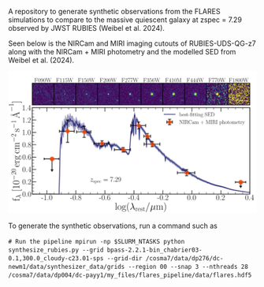 A repository to generate synthetic observations from the FLARES simulations to compare to the massive quiescent galaxy at zspec = 7.29 observed by JWST RUBIES (Weibel et al. 2024).

Seen below is the NIRCam and MIRI imaging cutouts of RUBIES-UDS-QG-z7 along with the NIRCam + MIRI photometry and the modelled SED from Weibel et al. (2024).

![Plot from Weibel et al. (2024)](rubies.png)

To generate the synthetic observations, run a command such as 

`# Run the pipeline
mpirun -np $SLURM_NTASKS python synthesize_rubies.py --grid bpass-2.2.1-bin_chabrier03-0.1,300.0_cloudy-c23.01-sps --grid-dir /cosma7/data/dp276/dc-newm1/data/synthesizer_data/grids --region 00 --snap 3 --nthreads 28 /cosma7/data/dp004/dc-payy1/my_files/flares_pipeline/data/flares.hdf5`
